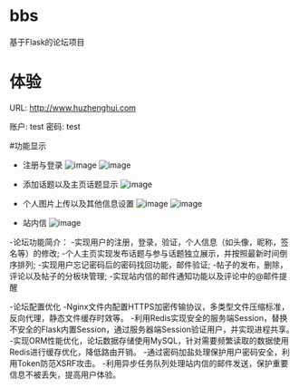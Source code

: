 # bbs
基于Flask的论坛项目

# 体验
URL: http://www.huzhenghui.com

账户: test
密码: test

#功能显示

- 注册与登录
![image](pictures/register.gif)
![image](pictures/login.gif)

- 添加话题以及主页话题显示
![image](pictures/new_topic.gif)

- 个人图片上传以及其他信息设置
![image](pictures/new_pic.gif)
![image](pictures/new_set.gif)

- 站内信
![image](pictures/message.gif)

-论坛功能简介：
   -实现用户的注册，登录，验证，个人信息（如头像，昵称，签名等）的修改;
   -个人主页实现发布话题与参与话题独立展示，并按照最新时间倒序排列;
   -实现用户忘记密码后的密码找回功能，邮件验证;
   -帖子的发布，删除，评论以及帖子的分板块管理;
   -实现站内信的邮件通知功能以及评论中的@邮件提醒

-论坛配置优化
   -Nginx文件内配置HTTPS加密传输协议，多类型文件压缩标准，反向代理，静态文件缓存时效等。
   -利用Redis实现安全的服务端Session，替换不安全的Flask内置Session，通过服务器端Session验证用户，并实现进程共享。
   -实现ORM性能优化，论坛数据存储使用MySQL，针对需要频繁读取的数据使用Redis进行缓存优化，降低路由开销。
   -通过密码加盐处理保护用户密码安全，利用Token防范XSRF攻击。
   -利用异步任务队列处理站内信的邮件发送，保护重要信息不被丢失，提高用户体验。



